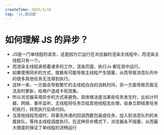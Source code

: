 ```yaml
---
createTime: 2025/3/16
tag: 'js,面试题'
---
```

# 如何理解 JS 的异步？

* JS是一门单线程的语言，这是因为它运行在浏览器的渲染主线程中，而渲染主线程只有一个。
* 而渲染主线程承担着诸多的工作，渲染页面、执行Js 都在其中运行。
* 如果使用同步的方式，就极有可能导致主线程产生阻塞，从而导致消息队列中的很多其他任务无法得到执行。
* 这样一来，一方面会导致繁忙的主线程白白的消耗时间，另一方面导致页面无法及时更新，给用户造成卡死现象。
* 所以浏览器采用异步的方式来避免。具体做法是当某些任务发生时，比如计时器、网络、事件监听，主线程将任务交给其他线程去处理，自身立即结束任务的执行，转而执行后续代码。
* 当其他线程完成时，将事先传递的回调西数包装成任务，加入到消息队列的未尾排队，等待主线程调度执行。在这种异步模式下，浏览器永不阻塞，从而最大限度的保证了单线程的流畅运行
